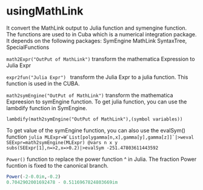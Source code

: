 # usingMathLink
It convert the MathLink output to Julia function and symengine function. 
The functions are used to in Cuba which is a numerical integration package.
It depends on the following packages: SymEngine MathLink SyntaxTree, SpecialFunctions

```math2Expr("OutPut of MathLink")``` transform the mathematica Expression to Julia Expr

```expr2fun("Julia Expr") ``` transform the Julia Expr to a julia function. This function is used in the CUBA.

```math2symEngine("OutPut of MathLink")``` transform the mathematica Expreesion to symEngine function. To get julia function, you can use the lambdify function in SymEngine.

```lambdify(math2symEngine("OutPut of MathLink"),(symbol variables)) ```

To get value of the symEngine function, you can also use the evalSym() function
    ```julia
       MLExpr=W`List[polygamma[n,x],gamma[y],gamma[z]]`|>weval
       SEExpr=math2symEngine(MLExpr)
       @vars n x y
       subs(SEExpr[1],n=>2,x=>0.2)|>evalSym
       -251.47803611443592
     ```
    

```Power()``` function to replace the power function ^ in Julia. The fraction Power fucntion is fixed to the canonical branch.
```julia
Power(-2-0.0im,-0.2)
0.7042902001692478 - 0.5116967824803669im
```

